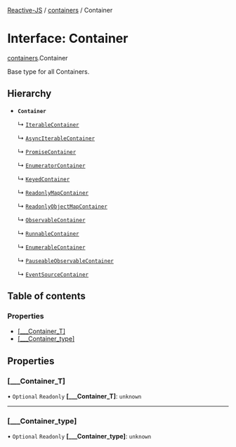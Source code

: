 [Reactive-JS](../README.md) / [containers](../modules/containers.md) / Container

# Interface: Container

[containers](../modules/containers.md).Container

Base type for all Containers.

## Hierarchy

- **`Container`**

  ↳ [`IterableContainer`](containers.IterableContainer.md)

  ↳ [`AsyncIterableContainer`](containers.AsyncIterableContainer.md)

  ↳ [`PromiseContainer`](containers.PromiseContainer.md)

  ↳ [`EnumeratorContainer`](containers.EnumeratorContainer.md)

  ↳ [`KeyedContainer`](containers.KeyedContainer-1.md)

  ↳ [`ReadonlyMapContainer`](containers.ReadonlyMapContainer.md)

  ↳ [`ReadonlyObjectMapContainer`](containers.ReadonlyObjectMapContainer.md)

  ↳ [`ObservableContainer`](rx.ObservableContainer.md)

  ↳ [`RunnableContainer`](rx.RunnableContainer.md)

  ↳ [`EnumerableContainer`](rx.EnumerableContainer.md)

  ↳ [`PauseableObservableContainer`](rx.PauseableObservableContainer.md)

  ↳ [`EventSourceContainer`](util.EventSourceContainer.md)

## Table of contents

### Properties

- [[\_\_\_Container\_T]](containers.Container-1.md#[___container_t])
- [[\_\_\_Container\_type]](containers.Container-1.md#[___container_type])

## Properties

### [\_\_\_Container\_T]

• `Optional` `Readonly` **[\_\_\_Container\_T]**: `unknown`

___

### [\_\_\_Container\_type]

• `Optional` `Readonly` **[\_\_\_Container\_type]**: `unknown`
